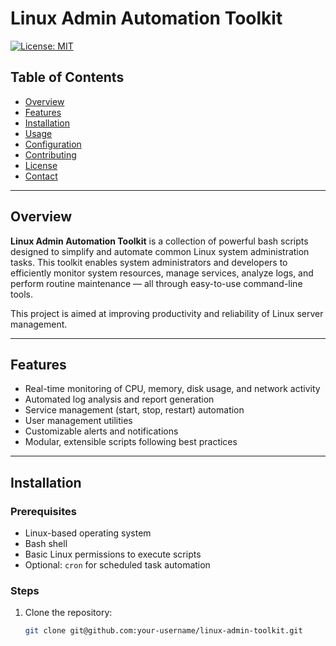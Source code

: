 # Linux Admin Automation Toolkit

[![License: MIT](https://img.shields.io/badge/License-MIT-blue.svg)](LICENSE)

## Table of Contents
- [Overview](#overview)
- [Features](#features)
- [Installation](#installation)
- [Usage](#usage)
- [Configuration](#configuration)
- [Contributing](#contributing)
- [License](#license)
- [Contact](#contact)

---

## Overview

**Linux Admin Automation Toolkit** is a collection of powerful bash scripts designed to simplify and automate common Linux system administration tasks. This toolkit enables system administrators and developers to efficiently monitor system resources, manage services, analyze logs, and perform routine maintenance — all through easy-to-use command-line tools.

This project is aimed at improving productivity and reliability of Linux server management.

---

## Features

- Real-time monitoring of CPU, memory, disk usage, and network activity
- Automated log analysis and report generation
- Service management (start, stop, restart) automation
- User management utilities
- Customizable alerts and notifications
- Modular, extensible scripts following best practices

---

## Installation

### Prerequisites

- Linux-based operating system
- Bash shell
- Basic Linux permissions to execute scripts
- Optional: `cron` for scheduled task automation

### Steps

1. Clone the repository:
   ```bash
   git clone git@github.com:your-username/linux-admin-toolkit.git
